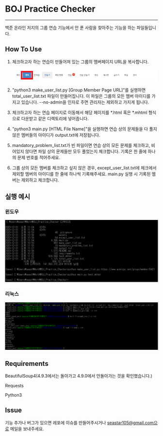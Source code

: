 # BOJ Practice Checker

---

백준 온라인 저지의 그룹 연습 기능에서 안 푼 사람을 찾아주는 기능을 하는 파일들입니다. 



## How To Use

1. 체크하고자 하는 연습이 만들어져 있는 그룹의 멤버페이지 URL을 복사합니다. 

   ![그림](assets/Member_Capture.png)

2.  "python3 make_user_list.py [Group Member Page URL]"를 실행하면 total_user_list.txt 파일이 만들어집니다. 이 파일은 그룹의 모든 멤버 아이디를 가지고 있습니다. --no-admin을 인자로 주면 관리자는 제외하고 가지게 됩니다.
3. 체크하고자 하는 연습 페이지로 이동해서 해당 페이지를 *.html 혹은 *.mhtml 형식으로 다운받고 같은 디렉토리에 넣어줍니다.
4. "python3 main.py [HTML File Name]"을 실행하면 연습 상의 문제들을 다 풀지 않은 멤버들의 아이디가 output.txt에 저장됩니다.
5. mandatory_problem_list.txt가 빈 파일이면 연습 상의 모든 문제를 체크하고, 비어있지 않다면 파일 상의 문제들만 모두 풀었는지 체크합니다. 기록은 한 줄에 하나의 문제 번호를 적어주세요.
6. 그룹 상의 모든 멤버를 체크하고 싶지 않은 경우, except_user_list.txt에 체크에서 제외할 멤버의 아이디를 한 줄에 하나씩 기록해주세요. main.py 실행 시 기록된 멤버는 제외하고 체크합니다.



## 실행 예시

### 윈도우 

![그림 2](assets/window_example.PNG)

### 리눅스

![그림 3](assets/linux_example.PNG)

## Requirements

BeautifulSoup4(4.9.3에서는 돌아가고 4.9.0에서 안돌아가는 것을 확인했습니다.)

Requests

Python3



## Issue

기능 추가나 버그가 있으면 레포에 이슈를 만들어주시거나 seastar105@gmail.com으로 메일을 보내주세요.
